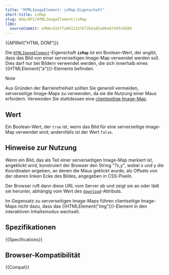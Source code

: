 ```yaml
---
title: "HTMLImageElement: isMap-Eigenschaft"
short-title: isMap
slug: Web/API/HTMLImageElement/isMap
l10n:
  sourceCommit: e9b6cd1b7fa8612257b72b2a85a96dd7d45c0200
---
```


{{APIRef("HTML DOM")}}

Die [`HTMLImageElement`](/de/docs/Web/API/HTMLImageElement)-Eigenschaft **`isMap`** ist ein
Boolean-Wert, der angibt, dass das Bild von einer serverseitigen Image-Map verwendet werden soll.
Dies darf nur bei Bildern verwendet werden, die sich innerhalb eines {{HTMLElement("a")}}-Elements befinden.

> [!NOTE]
> Aus Gründen der Barrierefreiheit sollten Sie generell vermeiden,
> serverseitige Image-Maps zu verwenden, da sie die Nutzung einer Maus erfordern. Verwenden Sie stattdessen eine [clientseitige Image-Map](/de/docs/Learn_web_development/Howto/Solve_HTML_problems/Add_a_hit_map_on_top_of_an_image).

## Wert

Ein Boolean-Wert, der `true` ist, wenn das Bild für eine serverseitige
Image-Map verwendet wird; andernfalls ist der Wert `false`.

## Hinweise zur Nutzung

Wenn ein Bild, das als Teil einer serverseitigen Image-Map markiert ist, angeklickt wird, konstruiert der Browser
den String "?x,y", wobei x und y die Koordinaten angeben, an denen die
Maus geklickt wurde, als Offsets von der oberen linken Ecke des Bildes, angegeben in CSS-Pixeln.

Der Browser ruft dann diese URL vom Server ab und zeigt sie an oder lädt sie
herunter, abhängig vom Wert des [`download`](/de/docs/Web/HTML/Reference/Elements/a#download)-Attributs.

Im Gegensatz zu serverseitigen Image-Maps führen clientseitige Image-Maps nicht dazu, dass das
{{HTMLElement("img")}}-Element in den interaktiven Inhaltsmodus wechselt.

## Spezifikationen

{{Specifications}}

## Browser-Kompatibilität

{{Compat}}
